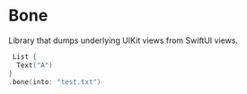 # Bone
Library that dumps underlying UIKit views from SwiftUI views.

```swift
 List {
  Text("A")
}
.bone(into: "test.txt")
```
